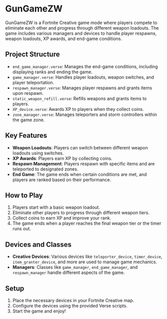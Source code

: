 # GunGameZW

GunGameZW is a Fortnite Creative game mode where players compete to eliminate each other and progress through different weapon loadouts. The game includes various managers and devices to handle player respawns, weapon loadouts, XP awards, and end-game conditions.

## Project Structure

- `end_game_manager.verse`: Manages the end-game conditions, including displaying ranks and ending the game.
- `game_manager.verse`: Handles player loadouts, weapon switches, and player teleportation.
- `respawn_manager.verse`: Manages player respawns and grants items upon respawn.
- `static_weapon_refill.verse`: Refills weapons and grants items to players.
- `XP_device.verse`: Awards XP to players when they collect coins.
- `zone_manager.verse`: Manages teleporters and storm controllers within the game zone.

## Key Features

- **Weapon Loadouts**: Players can switch between different weapon loadouts using switches.
- **XP Awards**: Players earn XP by collecting coins.
- **Respawn Management**: Players respawn with specific items and are teleported to designated zones.
- **End Game**: The game ends when certain conditions are met, and players are ranked based on their performance.

## How to Play

1. Players start with a basic weapon loadout.
2. Eliminate other players to progress through different weapon tiers.
3. Collect coins to earn XP and improve your rank.
4. The game ends when a player reaches the final weapon tier or the timer runs out.

## Devices and Classes

- **Creative Devices**: Various devices like `teleporter_device`, `timer_device`, `item_granter_device`, and more are used to manage game mechanics.
- **Managers**: Classes like `game_manager`, `end_game_manager`, and `respawn_manager` handle different aspects of the game.

## Setup

1. Place the necessary devices in your Fortnite Creative map.
2. Configure the devices using the provided Verse scripts.
3. Start the game and enjoy!

